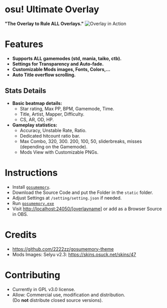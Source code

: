 # osu! Ultimate Overlay

**"The Overlay to Rule ALL Overlays."**
![Overlay in Action](https://cdn.discordapp.com/attachments/931134695884857365/1236711531182555238/demo.png?ex=663900de&is=6637af5e&hm=56394b31983e53d4aadb70dc822bd410e72d00a4095259173825e892d62bac27&)
# Features

- **Supports ALL gamemodes (std, mania, taiko, ctb).**
- **Settings for Transparency and Auto-fade.**
- **Customizable Mods images, Fonts, Colors,...**
- **Auto Title overflow scrolling.**

## Stats Details
- **Basic beatmap details:**
	- Star rating, Max PP, BPM, Gamemode, Time.
	- Title, Artist, Mapper, Difficulty.
	- CS, AR, OD, HP.
- **Gameplay statistics:**
	- Accuracy, Unstable Rate, Ratio.
	- Dedicated hitcount ratio bar.
	- Max Combo, 320, 300. 200, 100, 50, sliderbreaks, misses
	(depending on the Gamemode).
	- Mods View with Customizable PNGs.

# Instructions

- Install [`gosumemory`](https://github.com/l3lackShark/gosumemory).
- Download the Source Code and put the Folder in the `static` folder.
- Adjust Settings at `/setting/setting.json` if needed.
- Run [`gosumemory.exe`]()
- Visit [http://localhost:24050/[overlayname]](http://localhost:24050/) or add as a Browser Source in OBS.

# Credits
- https://github.com/2222zz/gosumemory-theme
- Mods Images: Selyu v2.3: https://skins.osuck.net/skins/47

# Contributing
- Currently in GPL v3.0 license.
- Allow: Commercial use, modification and distribution.\
(Do **not** distribute closed source versions).
